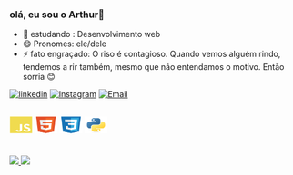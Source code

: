 ### olá, eu sou o Arthur🐉


- 🌱 estudando : Desenvolvimento web
- 😄 Pronomes: ele/dele
- ⚡ fato engraçado: O riso é contagioso. Quando vemos alguém rindo, tendemos a rir também, mesmo que não entendamos o motivo.
     Então sorria 😊
     
[![linkedin](https://img.shields.io/badge/LinkedIn-0077B5?style=for-the-badge&logo=linkedin&logoColor=white)](https://www.linkedin.com/in/arthur-ps-b68b29260/)
[![Instagram](https://img.shields.io/badge/Instagram-E4405F?style=for-the-badge&logo=instagram&logoColor=white)](https://www.instagram.com/arthurpsps_/)
[![Email](https://img.shields.io/badge/Gmail-D14836?style=for-the-badge&logo=gmail&logoColor=white)](aarthursobreira@gmail.com)

<div style="display: inline_block"><br>
  <img align="center" alt="Js" height="30" width="40" src="https://raw.githubusercontent.com/devicons/devicon/master/icons/javascript/javascript-plain.svg">
  <img align="center" alt="HTML" height="30" width="40" src="https://raw.githubusercontent.com/devicons/devicon/master/icons/html5/html5-original.svg">
  <img align="center" alt="CSS" height="30" width="40" src="https://raw.githubusercontent.com/devicons/devicon/master/icons/css3/css3-original.svg">
  <img align="center" alt="Python" height="30" width="40" src="https://raw.githubusercontent.com/devicons/devicon/master/icons/python/python-original.svg">
</div>
  
  <h1></h1>
 
<div>
<a href="https://github.com/arthurpspspspsps">
<img height="180em" src="https://github-readme-stats.vercel.app/api?username=Arthurpspspspsps&show_icons=true&theme=tokyonight">
<img height="180em" src="https://github-readme-stats.vercel.app/api/top-langs/?username=Arthurpspspspsps&layout=compact&show_icons=true&theme=tokyonight">
</div></div>
